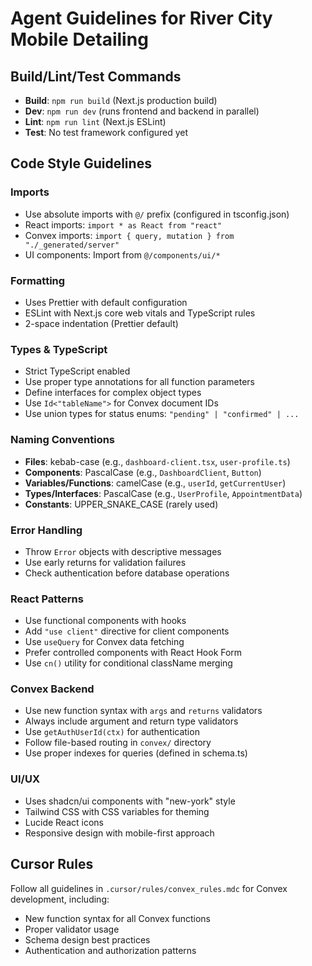 # Agent Guidelines for River City Mobile Detailing

## Build/Lint/Test Commands

- **Build**: `npm run build` (Next.js production build)
- **Dev**: `npm run dev` (runs frontend and backend in parallel)
- **Lint**: `npm run lint` (Next.js ESLint)
- **Test**: No test framework configured yet

## Code Style Guidelines

### Imports

- Use absolute imports with `@/` prefix (configured in tsconfig.json)
- React imports: `import * as React from "react"`
- Convex imports: `import { query, mutation } from "./_generated/server"`
- UI components: Import from `@/components/ui/*`

### Formatting

- Uses Prettier with default configuration
- ESLint with Next.js core web vitals and TypeScript rules
- 2-space indentation (Prettier default)

### Types & TypeScript

- Strict TypeScript enabled
- Use proper type annotations for all function parameters
- Define interfaces for complex object types
- Use `Id<"tableName">` for Convex document IDs
- Use union types for status enums: `"pending" | "confirmed" | ...`

### Naming Conventions

- **Files**: kebab-case (e.g., `dashboard-client.tsx`, `user-profile.ts`)
- **Components**: PascalCase (e.g., `DashboardClient`, `Button`)
- **Variables/Functions**: camelCase (e.g., `userId`, `getCurrentUser`)
- **Types/Interfaces**: PascalCase (e.g., `UserProfile`, `AppointmentData`)
- **Constants**: UPPER_SNAKE_CASE (rarely used)

### Error Handling

- Throw `Error` objects with descriptive messages
- Use early returns for validation failures
- Check authentication before database operations

### React Patterns

- Use functional components with hooks
- Add `"use client"` directive for client components
- Use `useQuery` for Convex data fetching
- Prefer controlled components with React Hook Form
- Use `cn()` utility for conditional className merging

### Convex Backend

- Use new function syntax with `args` and `returns` validators
- Always include argument and return type validators
- Use `getAuthUserId(ctx)` for authentication
- Follow file-based routing in `convex/` directory
- Use proper indexes for queries (defined in schema.ts)

### UI/UX

- Uses shadcn/ui components with "new-york" style
- Tailwind CSS with CSS variables for theming
- Lucide React icons
- Responsive design with mobile-first approach

## Cursor Rules

Follow all guidelines in `.cursor/rules/convex_rules.mdc` for Convex development, including:

- New function syntax for all Convex functions
- Proper validator usage
- Schema design best practices
- Authentication and authorization patterns
